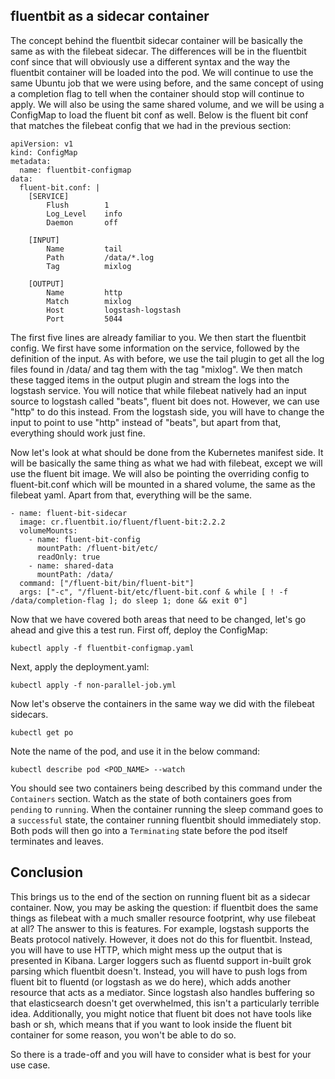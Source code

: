 ## fluentbit as a sidecar container

The concept behind the fluentbit sidecar container will be basically the same as with the filebeat sidecar. The differences will be in the fluentbit conf since that will obviously use a different syntax and the way the fluentbit container will be loaded into the pod. We will continue to use the same Ubuntu job that we were using before, and the same concept of using a completion flag to tell when the container should stop will continue to apply. We will also be using the same shared volume, and we will be using a ConfigMap to load the fluent bit conf as well. Below is the fluent bit conf that matches the filebeat config that we had in the previous section:

```
apiVersion: v1
kind: ConfigMap
metadata:
  name: fluentbit-configmap
data:
  fluent-bit.conf: |
    [SERVICE]
        Flush        1
        Log_Level    info
        Daemon       off

    [INPUT]
        Name         tail
        Path         /data/*.log
        Tag          mixlog

    [OUTPUT]
        Name         http
        Match        mixlog
        Host         logstash-logstash
        Port         5044
```

The first five lines are already familiar to you. We then start the fluentbit config. We first have some information on the service, followed by the definition of the input. As with before, we use the tail plugin to get all the log files found in /data/ and tag them with the tag "mixlog". We then match these tagged items in the output plugin and stream the logs into the logstash service. You will notice that while filebeat natively had an input source to logstash called "beats", fluent bit does not. However, we can use "http" to do this instead. From the logstash side, you will have to change the input to point to use "http" instead of "beats", but apart from that, everything should work just fine.

Now let's look at what should be done from the Kubernetes manifest side. It will be basically the same thing as what we had with filebeat, except we will use the fluent bit image. We will also be pointing the overriding config to fluent-bit.conf which will be mounted in a shared volume, the same as the filebeat yaml. Apart from that, everything will be the same.

```
- name: fluent-bit-sidecar
  image: cr.fluentbit.io/fluent/fluent-bit:2.2.2
  volumeMounts:
    - name: fluent-bit-config
      mountPath: /fluent-bit/etc/
      readOnly: true
    - name: shared-data
      mountPath: /data/
  command: ["/fluent-bit/bin/fluent-bit"]
  args: ["-c", "/fluent-bit/etc/fluent-bit.conf & while [ ! -f /data/completion-flag ]; do sleep 1; done && exit 0"]
  ```

Now that we have covered both areas that need to be changed, let's go ahead and give this a test run. First off, deploy the ConfigMap:

```
kubectl apply -f fluentbit-configmap.yaml
```

Next, apply the deployment.yaml:

```
kubectl apply -f non-parallel-job.yml
```

Now let's observe the containers in the same way we did with the filebeat sidecars.

```
kubectl get po
```

Note the name of the pod, and use it in the below command:

```
kubectl describe pod <POD_NAME> --watch
```

You should see two containers being described by this command under the `Containers` section. Watch as the state of both containers goes from `pending` to `running`.  When the container running the sleep command goes to a `successful` state, the container running fluentbit should immediately stop. Both pods will then go into a `Terminating` state before the pod itself terminates and leaves.

## Conclusion

This brings us to the end of the section on running fluent bit as a sidecar container. Now, you may be asking the question: if fluentbit does the same things as filebeat with a much smaller resource footprint, why use filebeat at all? The answer to this is features. For example, logstash supports the Beats protocol natively. However, it does not do this for fluentbit. Instead, you will have to use HTTP, which might mess up the output that is presented in Kibana. Larger loggers such as fluentd support in-built grok parsing which fluentbit doesn't. Instead, you will have to push logs from fluent bit to fluentd (or logstash as we do here), which adds another resource that acts as a mediator. Since logstash also handles buffering so that elasticsearch doesn't get overwhelmed, this isn't a particularly terrible idea. Additionally, you might notice that fluent bit does not have tools like bash or sh, which means that if you want to look inside the fluent bit container for some reason, you won't be able to do so.

So there is a trade-off and you will have to consider what is best for your use case.